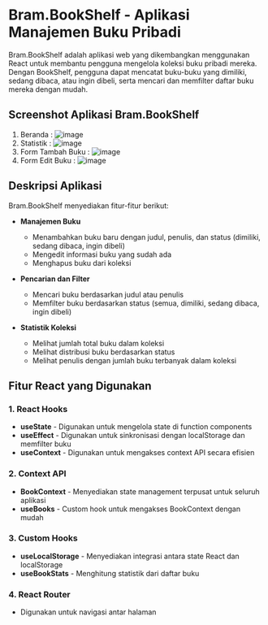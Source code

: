 # Bram.BookShelf - Aplikasi Manajemen Buku Pribadi

Bram.BookShelf adalah aplikasi web yang dikembangkan menggunakan React untuk membantu pengguna mengelola koleksi buku pribadi mereka. Dengan BookShelf, pengguna dapat mencatat buku-buku yang dimiliki, sedang dibaca, atau ingin dibeli, serta mencari dan memfilter daftar buku mereka dengan mudah.

## Screenshot Aplikasi Bram.BookShelf
1. Beranda : ![image](https://github.com/user-attachments/assets/d4810097-2573-4481-a0a0-c58f24c0a0de)
2. Statistik : ![image](https://github.com/user-attachments/assets/6dddbeba-0409-4ff9-a674-08d2adc4106d)
3. Form Tambah Buku : ![image](https://github.com/user-attachments/assets/107af3b9-5ebd-40b5-9501-3e8ce15f3914)
4. Form Edit Buku : ![image](https://github.com/user-attachments/assets/8b53f6f8-d9f6-4536-a018-189f6be0e5cc)

## Deskripsi Aplikasi

Bram.BookShelf menyediakan fitur-fitur berikut:

- **Manajemen Buku**
  - Menambahkan buku baru dengan judul, penulis, dan status (dimiliki, sedang dibaca, ingin dibeli)
  - Mengedit informasi buku yang sudah ada
  - Menghapus buku dari koleksi
  
- **Pencarian dan Filter**
  - Mencari buku berdasarkan judul atau penulis
  - Memfilter buku berdasarkan status (semua, dimiliki, sedang dibaca, ingin dibeli)
  
- **Statistik Koleksi**
  - Melihat jumlah total buku dalam koleksi
  - Melihat distribusi buku berdasarkan status
  - Melihat penulis dengan jumlah buku terbanyak dalam koleksi

## Fitur React yang Digunakan

### 1. React Hooks
- **useState** - Digunakan untuk mengelola state di function components
- **useEffect** - Digunakan untuk sinkronisasi dengan localStorage dan memfilter buku
- **useContext** - Digunakan untuk mengakses context API secara efisien

### 2. Context API
- **BookContext** - Menyediakan state management terpusat untuk seluruh aplikasi
- **useBooks** - Custom hook untuk mengakses BookContext dengan mudah

### 3. Custom Hooks
- **useLocalStorage** - Menyediakan integrasi antara state React dan localStorage
- **useBookStats** - Menghitung statistik dari daftar buku

### 4. React Router
- Digunakan untuk navigasi antar halaman
